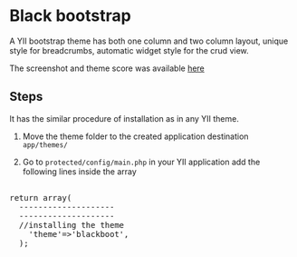 Black bootstrap
===============

A YII bootstrap theme has both one column and two column layout, unique style for breadcrumbs, automatic widget style for the crud view.

The screenshot and theme score was available <a href="http://yii.themefactory.net/theme/133/black-bootstrap" target="_blank">here</a>

Steps
-----
It has the similar procedure of installation as in any YII theme.

1. Move the theme folder to the created application destination <code>app/themes/<!--our theme--></code>


2. Go to <code>protected/config/main.php</code> in your YII application add the following lines inside the array

<pre>  
return array(  
  --------------------
  --------------------
  //installing the theme
	'theme'=>'blackboot',
  );
</pre>  
